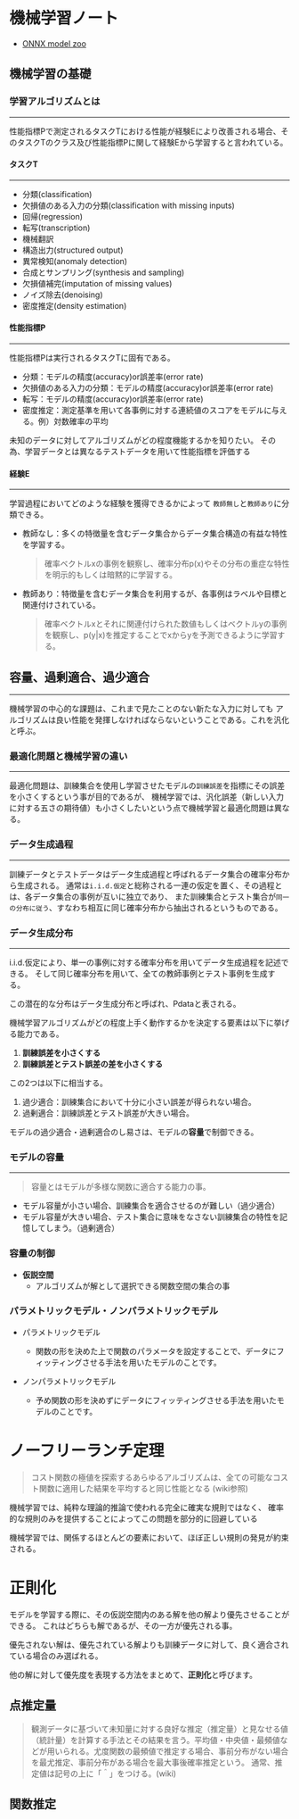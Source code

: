 # 機械学習ノート

- [ONNX model zoo](https://github.com/onnx/models)




## 機械学習の基礎

### 学習アルゴリズムとは
---
性能指標Pで測定されるタスクTにおける性能が経験Eにより改善される場合、そのタスクTのクラス及び性能指標Pに関して経験Eから学習すると言われている。

#### **タスクT**
---
- 分類(classification)
- 欠損値のある入力の分類(classification with missing inputs)
- 回帰(regression)
- 転写(transcription)
- 機械翻訳
- 構造出力(structured output)
- 異常検知(anomaly detection)
- 合成とサンプリング(synthesis and sampling)
- 欠損値補完(imputation of missing values)
- ノイズ除去(denoising)
- 密度推定(density estimation)

#### **性能指標P**
---
性能指標Pは実行されるタスクTに固有である。

- 分類：モデルの精度(accuracy)or誤差率(error rate)
- 欠損値のある入力の分類：モデルの精度(accuracy)or誤差率(error rate)
- 転写：モデルの精度(accuracy)or誤差率(error rate)
- 密度推定：測定基準を用いて各事例に対する連続値のスコアをモデルに与える。例）対数確率の平均

未知のデータに対してアルゴリズムがどの程度機能するかを知りたい。
その為、学習データとは異なるテストデータを用いて性能指標を評価する

#### **経験E**
---
学習過程においてどのような経験を獲得できるかによって
``教師無し``と``教師あり``に分類できる。

- 教師なし：多くの特徴量を含むデータ集合からデータ集合構造の有益な特性を学習する。
    > 確率ベクトルxの事例を観察し、確率分布p(x)やその分布の重症な特性を明示的もしくは暗黙的に学習する。

- 教師あり：特徴量を含むデータ集合を利用するが、各事例はラベルや目標と関連付けされている。
    > 確率ベクトルxとそれに関連付けられた数値もしくはベクトルyの事例を観察し、p(y|x)を推定することでxからyを予測できるように学習する。

## **容量、過剰適合、過少適合**
---
機械学習の中心的な課題は、これまで見たことのない新たな入力に対しても
アルゴリズムは良い性能を発揮しなければならないということである。これを汎化と呼ぶ。


### **最適化問題と機械学習の違い**
---
最適化問題は、訓練集合を使用し学習させたモデルの``訓練誤差``を指標にその誤差を小さくするという事が目的であるが、
機械学習では、汎化誤差（新しい入力に対する五さの期待値）も小さくしたいという点で機械学習と最適化問題は異なる。

### **データ生成過程**
---
訓練データとテストデータはデータ生成過程と呼ばれるデータ集合の確率分布から生成される。
通常は``i.i.d.仮定``と総称される一連の仮定を置く、その過程とは、各データ集合の事例が互いに独立であり、
また訓練集合とテスト集合が``同一の分布に従う``、すなわち相互に同じ確率分布から抽出されるというものである。

### **データ生成分布**
---
i.i.d.仮定により、単一の事例に対する確率分布を用いてデータ生成過程を記述できる。
そして同じ確率分布を用いて、全ての教師事例とテスト事例を生成する。

この潜在的な分布はデータ生成分布と呼ばれ、Pdataと表される。

機械学習アルゴリズムがどの程度上手く動作するかを決定する要素は以下に挙げる能力である。

1. **訓練誤差を小さくする**
2. **訓練誤差とテスト誤差の差を小さくする**

この2つは以下に相当する。
1. 過少適合：訓練集合において十分に小さい誤差が得られない場合。
2. 過剰適合：訓練誤差とテスト誤差が大きい場合。

モデルの過少適合・過剰適合のし易さは、モデルの**容量**で制御できる。

### **モデルの容量**
---

> 容量とはモデルが多様な関数に適合する能力の事。

- モデル容量が小さい場合、訓練集合を適合させるのが難しい（過少適合）
- モデル容量が大きい場合、テスト集合に意味をなさない訓練集合の特性を記憶してしまう。（過剰適合）

### **容量の制御**

- **仮説空間**
  -  アルゴリズムが解として選択できる関数空間の集合の事

### **パラメトリックモデル・ノンパラメトリックモデル**

- パラメトリックモデル
  - 関数の形を決めた上で関数のパラメータを設定することで、データにフィッティングさせる手法を用いたモデルのことです。


- ノンパラメトリックモデル
  - 予め関数の形を決めずにデータにフィッティングさせる手法を用いたモデルのことです。


# ノーフリーランチ定理

> コスト関数の極値を探索するあらゆるアルゴリズムは、全ての可能なコスト関数に適用した結果を平均すると同じ性能となる (wiki参照)

機械学習では、純粋な理論的推論で使われる完全に確実な規則ではなく、
確率的な規則のみを提供することによってこの問題を部分的に回避している

機械学習では、関係するほとんどの要素において、ほぼ正しい規則の発見が約束される。

# 正則化

モデルを学習する際に、その仮説空間内のある解を他の解より優先させることができる。
これはどちらも解であるが、その一方が優先される事。

優先されない解は、優先されている解よりも訓練データに対して、良く適合されている場合のみ選ばれる。

他の解に対して優先度を表現する方法をまとめて、**正則化**と呼びます。


## 点推定量

> 観測データに基づいて未知量に対する良好な推定（推定量）と見なせる値（統計量）を計算する手法とその結果を言う。平均値・中央値・最頻値などが用いられる。尤度関数の最頻値で推定する場合、事前分布がない場合を最尤推定、事前分布がある場合を最大事後確率推定という。
通常、推定値は記号の上に「＾」をつける。(wiki)

## 関数推定

> 
